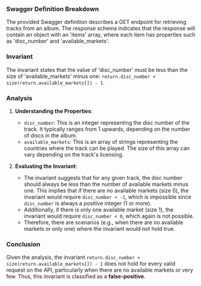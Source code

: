### Swagger Definition Breakdown
The provided Swagger definition describes a GET endpoint for retrieving tracks from an album. The response schema indicates that the response will contain an object with an 'items' array, where each item has properties such as 'disc_number' and 'available_markets'.

### Invariant
The invariant states that the value of 'disc_number' must be less than the size of 'available_markets' minus one: `return.disc_number < size(return.available_markets[]) - 1`.

### Analysis
1. **Understanding the Properties**: 
   - `disc_number`: This is an integer representing the disc number of the track. It typically ranges from 1 upwards, depending on the number of discs in the album.
   - `available_markets`: This is an array of strings representing the countries where the track can be played. The size of this array can vary depending on the track's licensing.

2. **Evaluating the Invariant**: 
   - The invariant suggests that for any given track, the disc number should always be less than the number of available markets minus one. This implies that if there are no available markets (size 0), the invariant would require `disc_number < -1`, which is impossible since `disc_number` is always a positive integer (1 or more).
   - Additionally, if there is only one available market (size 1), the invariant would require `disc_number < 0`, which again is not possible.
   - Therefore, there are scenarios (e.g., when there are no available markets or only one) where the invariant would not hold true.

### Conclusion
Given the analysis, the invariant `return.disc_number < size(return.available_markets[]) - 1` does not hold for every valid request on the API, particularly when there are no available markets or very few. Thus, this invariant is classified as a **false-positive**.
